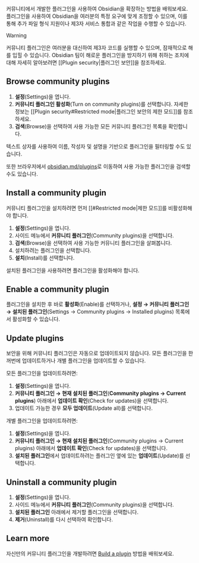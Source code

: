 커뮤니티에서 개발한 플러그인을 사용하여 Obsidian을 확장하는 방법을 배워보세요. 플러그인을 사용하여 Obsidian을 여러분의 특정 요구에 맞게 조정할 수 있으며, 이를 통해 추가 파일 형식 지원이나 제3자 서비스 통합과 같은 작업을 수행할 수 있습니다.

> [!warning]
> 커뮤니티 플러그인은 여러분을 대신하여 제3자 코드를 실행할 수 있으며, 잠재적으로 해를 입힐 수 있습니다. Obsidian 팀이 해로운 플러그인을 방지하기 위해 취하는 조치에 대해 자세히 알아보려면 [[Plugin security|플러그인 보안]]을 참조하세요.

## Browse community plugins

1. **설정**(Settings)을 엽니다.
2. **커뮤니티 플러그인 활성화**(Turn on community plugins)를 선택합니다. 자세한 정보는 [[Plugin security#Restricted mode|플러그인 보안의 제한 모드]]를 참조하세요.
3. **검색**(Browse)을 선택하여 사용 가능한 모든 커뮤니티 플러그인 목록을 확인합니다.

텍스트 상자를 사용하여 이름, 작성자 및 설명을 기반으로 플러그인을 필터링할 수도 있습니다.

또한 브라우저에서 [obsidian.md/plugins](https://obsidian.md/plugins)로 이동하여 사용 가능한 플러그인을 검색할 수도 있습니다.

## Install a community plugin

커뮤니티 플러그인을 설치하려면 먼저 [[#Restricted mode|제한 모드]]를 비활성화해야 합니다.

1. **설정**(Settings)을 엽니다.
2. 사이드 메뉴에서 **커뮤니티 플러그인**(Community plugins)을 선택합니다.
3. **검색**(Browse)을 선택하여 사용 가능한 커뮤니티 플러그인을 살펴봅니다.
4. 설치하려는 플러그인을 선택합니다.
5. **설치**(Install)를 선택합니다.

설치된 플러그인을 사용하려면 플러그인을 활성화해야 합니다.

## Enable a community plugin

플러그인을 설치한 후 바로 **활성화**(Enable)를 선택하거나, **설정 → 커뮤니티 플러그인 → 설치된 플러그인**(Settings -> Community plugins -> Installed plugins) 목록에서 활성화할 수 있습니다.

## Update plugins

보안을 위해 커뮤니티 플러그인은 자동으로 업데이트되지 않습니다. 모든 플러그인을 한꺼번에 업데이트하거나 개별 플러그인을 업데이트할 수 있습니다.

모든 플러그인을 업데이트하려면:

1. **설정**(Settings)을 엽니다.
2. **커뮤니티 플러그인 → 현재 설치된 플러그인**(**Community plugins → Current plugins**) 아래에서 **업데이트 확인**(Check for updates)을 선택합니다.
3. 업데이트 가능한 경우 **모두 업데이트**(Update all)를 선택합니다.

개별 플러그인을 업데이트하려면:

1. **설정**(Settings)을 엽니다.
2. **커뮤니티 플러그인 → 현재 설치된 플러그인**(Community plugins → Current plugins) 아래에서 **업데이트 확인**(Check for updates)을 선택합니다.
3. **설치된 플러그인**에서 업데이트하려는 플러그인 옆에 있는 **업데이트**(Update)를 선택합니다.

## Uninstall a community plugin

1. **설정**(Settings)을 엽니다.
2. 사이드 메뉴에서 **커뮤니티 플러그인**(Community plugins)을 선택합니다.
3. **설치된 플러그인** 아래에서 제거할 플러그인을 선택합니다.
4. **제거**(Uninstall)를 다시 선택하여 확인합니다.

## Learn more

자신만의 커뮤니티 플러그인을 개발하려면 [Build a plugin](https://docs.obsidian.md/Plugins/Getting+started/Build+a+plugin) 방법을 배워보세요.
